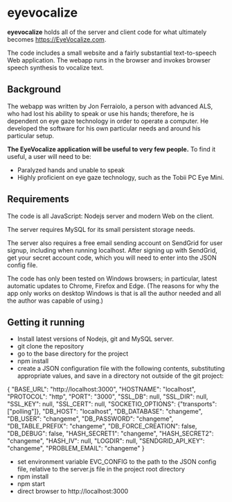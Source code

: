 # eyevocalize

**eyevocalize** holds all of the server and client code for what ultimately becomes https://EyeVocalize.com.


The code includes a small website and a fairly substantial text-to-speech Web application.
The webapp runs in the browser and invokes browser speech synthesis to vocalize text.

## Background

The webapp was written by Jon Ferraiolo, a person with advanced ALS, who had lost his ability to speak or use his hands;
therefore, he is dependent on eye gaze technology in order to operate a computer.
He developed the software for his own particular needs and around his particular setup.

**The EyeVocalize application will be useful to very few people.** To find it useful, a user will need to be:

* Paralyzed hands and unable to speak
* Highly proficient on eye gaze technology, such as the Tobii PC Eye Mini.

## Requirements

The code is all JavaScript: Nodejs server and modern Web on the client.

The server requires MySQL for its small persistent storage needs.

The server also requires a free email sending account on SendGrid for user signup, including when running localhost.
After signing up with SendGrid, get your secret account code, which you will need to enter into the JSON config file.  

The code has only been tested on Windows browsers; in particular,
latest automatic updates to Chrome, Firefox and Edge.
(The reasons for why the app only works on desktop Windows is that is all the author needed and all the author was capable of using.)

## Getting it running

* Install latest versions of Nodejs, git and MySQL server.
* git clone the repository
* go to the base directory for the project
* npm install
* create a JSON configuration file with the following contents, substituting appropriate values, and save in a directory not outside of the git project:

{
  "BASE_URL": "http://localhost:3000",
  "HOSTNAME": "localhost",
  "PROTOCOL": "http",
  "PORT": "3000",
  "SSL_DB": null,
  "SSL_DIR": null,
  "SSL_KEY": null,
  "SSL_CERT": null,
  "SOCKETIO_OPTIONS": {"transports": ["polling"]},
  "DB_HOST": "localhost",
  "DB_DATABASE": "changeme",
  "DB_USER": "changeme",
  "DB_PASSWORD": "changeme",
  "DB_TABLE_PREFIX": "changeme",
  "DB_FORCE_CREATION": false,
  "DB_DEBUG": false,
  "HASH_SECRET1": "changeme",
  "HASH_SECRET2": "changeme",
  "HASH_IV": null,
  "LOGDIR": null,
  "SENDGRID_API_KEY": "changeme",
  "PROBLEM_EMAIL": "changeme"
}

* set environment variable EVC_CONFIG to the path to the JSON config file, relative to the server.js file in the project root directory
* npm install
* npm start
* direct browser to http://localhost:3000
